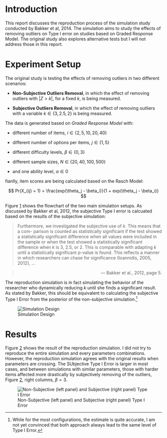 Introduction
============

This report discusses the reproduction process of the simulation study conducted by Bakker et al, 2014. The simulation aims to study the effects of removing outliers on Type I error on studies based on Graded Response Model. The original study also explores alternative tests but I will not address those in this report.

Experiment Setup
================

The original study is testing the effects of removing outliers in two
different scenarios:

-   **Non-Subjective Outliers Removal**, in which the effect of removing outliers with \|*Z* &gt; *k*\|, for a fixed *k*, is being measured.

-   **Subjective Outliers Removal**, in which the effect of removing outliers with a variable *k* ∈ {3, 2.5, 2} is being measured.

The data is generated based on *Graded Response Model* with:

-   different number of items, *i* ∈ {2, 5, 10, 20, 40}

-   different number of options per items, *j* ∈ {1, 5}

-   different difficulty levels, *β* ∈ {0, 3}

-   different sample sizes, *N* ∈ {20, 40, 100, 500}

-   and one ability level, *α* ∈ 0

fianlly, item scores are being calculated based on the Rasch Model:

$$ Pr(X_{ij} = 1) = \frac{exp(\theta_j - \beta_i)}{1 + exp(\theta_j - \beta_i)} $$

Figure <a href="#fig:strategies_flowchart" data-reference-type="ref" data-reference="fig:strategies_flowchart">1</a> shows the flowchart of the two main simulation setups. As discussed by Bakker et al, 2012, the subjective Type I error is calcuated based on the results of the subjective simulation:

> Furthermore, we investigated the subjective use of *k*. This means that a com- parison is counted as statistically significant if the test showed a statistically significant difference when all values were included in the sample or when the test showed a statistically significant difference when *k* is 3, 2.5, or 2. This is comparable with adapting *k* until a statistically significant p-value is found. This reflects a manner in which researchers can chase for significance (Ioannidis, 2005, 2012), ...

> <p style="text-align:right">  — Bakker et al., 2012, page 5.</p>

The reproduction simulation is in fact simulating the behavior of the researcher who dynamically reducing *k* until she finds a significant result. As stated by Bakker, this should be equivalent to calculating the subjective Type I Error from the posterior of the non-subjective simulation.[^1]

<figure>
<img src="/figures/baker_2014/Marjan_2014_Flowchart.png" id="fig:strategies_flowchart" alt="Simulation Design" /><figcaption aria-hidden="true">Simulation Design</figcaption>
</figure>

Results
=======

Figure <a href="#fig:subjective_vs_non_subjective_type_i_error" data-reference-type="ref" data-reference="fig:subjective_vs_non_subjective_type_i_error">2</a> shows the result of the reproduction simulation. I did not try to reproduce the entire simulation and every parameters combinations. However, the reproduction simulation agrees with the original results when parameters are crossing. The SUbjective Type I Error is larger in most cases, and between simulations with similar parameters, those with harder items affected more drastically by subjectively removing of the outliers, Figure <a href="#fig:subjective_vs_non_subjective_type_i_error" data-reference-type="ref" data-reference="fig:subjective_vs_non_subjective_type_i_error">2</a>, right columns, *β* = 3.

<figure>
<img src="/figures/baker_2014/Side-by-Side.png" id="fig:subjective_vs_non_subjective_type_i_error" alt="Non-Subjective (left panel) and Subjective (right panel) Type I Error" /><figcaption aria-hidden="true">Non-Subjective (left panel) and Subjective (right panel) Type I Error</figcaption>
</figure>

[^1]:
    While for the most configurations, the estimate is quite accurate, I     am not yet convinced that both approach always lead to the same level of     Type I Error.

